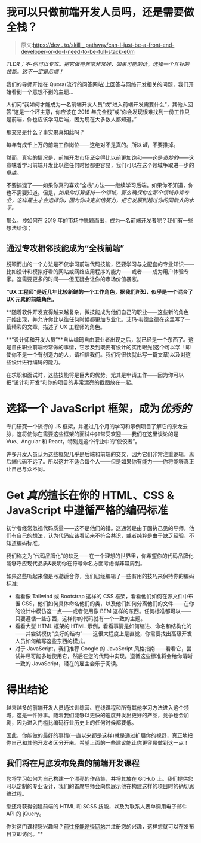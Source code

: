 # 我可以只做前端开发人员吗，还是需要做全栈？

> 原文:[https://dev . to/skill _ pathway/can-I-just-be-a-front-end-developer-or-do-I-need-to-be-full-stack-e0m](https://dev.to/skill_pathway/can-i-just-be-a-front-end-developer-or-do-i-need-to-be-full-stack-e0m)

*TLDR；不-你可以专攻。把它做得非常非常好，如果可能的话，选择一个互补的技能。这不一定是后端！*

我们的导师开始在 Quora(流行的问答网站)上回答与网络开发相关的问题，我们开始看到一个意想不到的主题...

人们问“我如何才能成为一名前端开发人员”或“进入前端开发需要什么”，其他人回答“这是一个坏主意，你应该在 2019 年完全栈”或“你会发现很难找到一份工作只是前端，你也应该学习后端，因为现在大多数人都知道。”

那交易是什么？事实果真如此吗？

每年有成千上万的前端工作岗位——这绝对不是真的。所以*请*，不要推掉。

然而，真实的情况是，前端开发市场*正*变得比以前更加饱和——这是*奇妙的*——这意味着学习前端开发比以往任何时候都更容易，我们可以在这个领域争取进一步的卓越。

不要搞混了——如果你真的喜欢“全栈”方法——继续学习后端。如果你不知道，你也不需要知道。但是，*如果你打算坚持一个领域，那么确保你在那个领域非常专业，这样雇主才会选择你，因为你决定加倍努力，把它发展到超过你的同龄人的水平。*

那么，*你*如何在 2019 年的市场中脱颖而出，成为一名前端开发者呢？我们有一些想法给你；

## [](#become-a-fullstack-frontend-by-specializing-in-adjacent-skills)通过专攻相邻技能成为“全栈前端”

脱颖而出的一个方法是不仅学习前端代码技能，还要学习与之配套的专业知识——比如设计和模拟好看的网站或网络应用程序的能力——或者——成为用户体验专家。这需要更多的时间——但无疑会让你的市场价值暴涨。

**“UX 工程师”是近几年比较新鲜的一个工作角色，据我们所知，似乎是一个混合了 UX 元素的前端角色。**

 **随着软件开发变得越来越复杂，微技能成为他们自己的职业——这些新的角色开始出现，并允许你比以往任何时候都更加专业化。艾玛·韦德金德在这里写了一篇精彩的文章，描述了 UX 工程师的角色。

**“设计师和开发人员”**自从编码自由职业者出现之后，就已经是一个东西了。这是自由职业前端经常做的事情，它涉及到既要有设计的实用眼光(这个可以学！即使你不是一个有创造力的人，请相信我们。我们将很快就此写一篇文章)以及对这些设计进行编码的能力。

在求职和面试时，这些技能将是巨大的优势。尤其是申请工作——因为你可以把“设计和开发”和你的项目的非常漂亮的截图放在一起。

# [](#pick-a-javascript-framework-and-become-excellent-at-it)选择一个 JavaScript 框架，成为*优秀的*

专门研究一个流行的 JS 框架，并通过几个月的学习和示例项目了解它的来龙去脉，这将使你在需要这些框架的面试中非常受欢迎——我们在这里谈论的是 Vue、Angular 和 React，特别是这个行业中的“佼佼者”。

许多开发人员认为这些框架几乎是后端和前端的交叉，因为它们非常注重逻辑，离后端代码不远了。所以这并不适合每个人——但是如果你有能力——你将能够真正让自己与众不同。

# [](#get-really-good-at-following-strict-coding-standards-in-your-html-css-amp-javascript)Get *真的*擅长在你的 HTML、CSS & JavaScript 中遵循严格的编码标准

初学者经常忽视代码质量——这不是他们的错。这通常是由于固执己见的导师，他们有自己的想法，认为代码应该看起来不符合共识，或者纯粹是由于缺乏经验，不知道编码标准。

我们称之为“代码品牌化”的缺乏——在一个理想的世界里，你希望你的代码品牌化能够呼应现代品质&表明你在符号命名方面考虑得非常周到。

如果这些听起来像是*可能*适合你，我们已经编辑了一些有用的技巧来保持你的编码标准:

*   看看像 Tailwind 或 Bootstrap 这样的 CSS 框架，看看他们如何在源文件中布置 CSS，他们如何具体命名他们的类，以及他们如何分离他们的文件——在你的设计中模仿这一点——或者使用像 BEM 这样的东西。任何标准都可以——只要遵循一些东西，这样你的代码就有一个一致的主题。
*   看看大型 HTML 框架的 HTML 示例，看看事情是如何缩进、命名和结构化的——并尝试模仿“良好的结构”——这很大程度上是直觉，你需要找出高级开发人员如何编写这些东西的模式。
*   对于 JavaScript，我们推荐 Google 的 JavaScript 风格指南——看看它，尝试并尽可能多地使用它，然后在您的代码中实现。遵循这些标准将会给你清晰一致的 JavaScript，潜在的雇主会乐于阅读。

# [](#to-conclude)得出结论

越来越多的前端开发人员通过训练营、在线课程和所有其他学习方法进入这个领域，这是一件好事。随着我们能够以更快的速度开发出更好的产品，竞争也会加剧，因为进入门槛比编码行业历史上的任何时候都要低。

因此，你能做的最好的事情(一直以来都是这样)就是通过扩展你的视野，真正地把你自己和其他开发者区分开来。希望上面的一些建议能让你更容易做到这一点！

## 我们将在月底发布免费的前端开发课程

您将学习如何为自己构建一个漂亮的作品集，并将其放在 GitHub 上。我们提供您可以定制的专业设计，我们的首席导师会向您展示他在构建这样的项目时的确切思维过程。

您还将获得创建前端的 HTML 和 SCSS 技能，以及为联系人表单调用电子邮件 API 的 jQuery。

你对这门课程感兴趣吗？[前往技能途径网站](https://www.skillpathway.com)并注册您的兴趣，这样您就可以在发布日立即访问。**